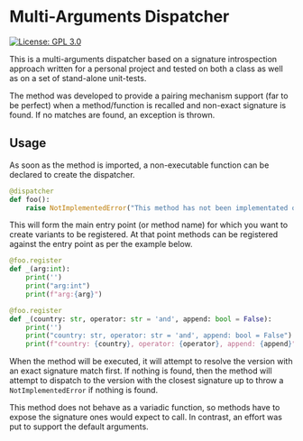 # Multi-Arguments Dispatcher

[![License: GPL 3.0](https://www.gnu.org/graphics/gplv3-127x51.png)](https://www.gnu.org/licenses/gpl-3.0.txt)
    
This is a multi-arguments dispatcher based on a signature introspection approach written for a personal project and tested on both a class as well as on a set of stand-alone unit-tests.

The method was developed to provide a pairing mechanism support (far to be perfect) when a method/function is recalled and non-exact signature is found. If no matches are found, an exception is thrown.

## Usage
As soon as the method is imported, a non-executable function can be declared to create the dispatcher.

```python
@dispatcher
def foo():
    raise NotImplementedError("This method has not been implementated on purpose.")
```

This will form the main entry point (or method name) for which you want to create variants to be registered. At that point methods can be registered against the entry point as per the example below.

```python
@foo.register
def _(arg:int):
    print('')
    print("arg:int")
    print(f"arg:{arg}")

@foo.register
def _(country: str, operator: str = 'and', append: bool = False):
    print('')
    print("country: str, operator: str = 'and', append: bool = False")
    print(f"country: {country}, operator: {operator}, append: {append}")
```

When the method will be executed, it will attempt to resolve the version with an exact signature match first. If nothing is found, then the method will attempt to dispatch to the version with the closest signature up to throw a `NotImplementedError` if nothing is found.

This method does not behave as a variadic function, so methods have to expose the signature ones would expect to call. In contrast, an effort was put to support the default arguments.
